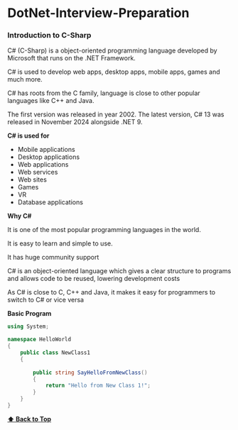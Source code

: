 ﻿# DotNet-Interview-Preparation


### Introduction to C-Sharp
C# (C-Sharp) is a object-oriented  programming language developed by Microsoft that runs on the .NET Framework.
 
C# is used to develop web apps, desktop apps, mobile apps, games and much more. 

C# has roots from the C family, language is close to other popular languages like C++ and Java.

The first version was released in year 2002. The latest version, C# 13 was released in November 2024 alongside .NET 9.

**C# is used for**
- Mobile applications
- Desktop applications
- Web applications
- Web services
- Web sites
- Games
- VR
- Database applications

**Why C#**

It is one of the most popular programming languages in the world.

It is easy to learn and simple to use.

It has huge community support

C# is an object-oriented language which gives a clear structure to programs and allows code to be reused, lowering development costs

As C# is close to C, C++ and Java, it makes it easy for programmers to switch to C# or vice versa

**Basic Program**

```cs
using System;

namespace HelloWorld
{
	public class NewClass1
	{
		
		public string SayHelloFromNewClass()
		{
			return "Hello from New Class 1!";
		}
	}
}
```
**[⬆ Back to Top](#table-of-contents)**